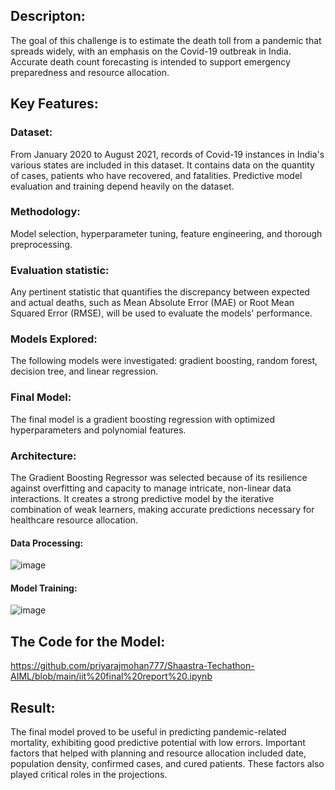 ## Descripton:
The goal of this challenge is to estimate the death toll from a pandemic that spreads widely, with an emphasis on the Covid-19 outbreak in India. Accurate death count forecasting is intended to support emergency preparedness and resource allocation.

## Key Features:

### Dataset:
 From January 2020 to August 2021, records of Covid-19 instances in India's various states are included in this dataset. It contains data on the quantity of cases, patients who have recovered, and fatalities. Predictive model evaluation and training depend heavily on the dataset.

### Methodology:
  Model selection, hyperparameter tuning, feature engineering, and thorough preprocessing.

### Evaluation statistic: 
  Any pertinent statistic that quantifies the discrepancy between expected and actual deaths, such as Mean Absolute Error (MAE) or Root Mean Squared Error (RMSE), will be used to evaluate the models' performance.

### Models Explored:
  The following models were investigated: gradient boosting, random forest, decision tree, and linear regression.

### Final Model:
  The final model is a gradient boosting regression with optimized hyperparameters and polynomial features.

### Architecture: 
  The Gradient Boosting Regressor was selected because of its resilience against overfitting and capacity to manage intricate, non-linear data interactions. It creates a strong predictive model by the iterative combination of weak learners, making accurate predictions necessary for healthcare resource allocation.

#### Data Processing:
  ![image](https://github.com/priyarajmohan777/Shaastra-Techathon-AIML/assets/119475942/490fccc8-2e77-4531-a57e-00a0790abcdd)

#### Model Training:
![image](https://github.com/priyarajmohan777/Shaastra-Techathon-AIML/assets/119475942/0dbf5856-47fa-4402-a186-2dcd00177c06)


## The Code for the Model:
https://github.com/priyarajmohan777/Shaastra-Techathon-AIML/blob/main/iit%20final%20report%20.ipynb

## Result:
  The final model proved to be useful in predicting pandemic-related mortality, exhibiting good predictive potential with low errors. Important factors that helped with planning and resource allocation included date, population density, confirmed cases, and cured patients. These factors also played critical roles in the projections.
 

